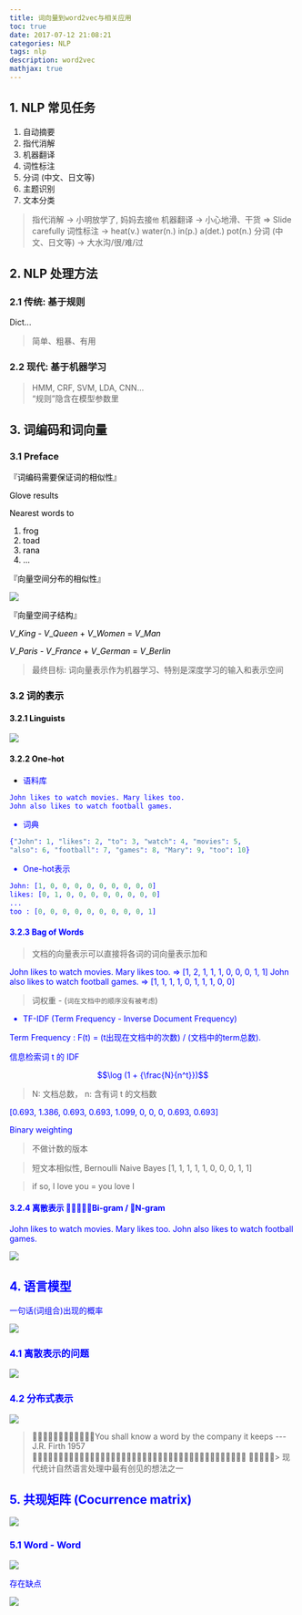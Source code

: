 ```yaml
---
title: 词向量到word2vec与相关应用
toc: true
date: 2017-07-12 21:08:21
categories: NLP
tags: nlp
description: word2vec 
mathjax: true
---
```


<script type="text/x-mathjax-config">
  MathJax.Hub.Config({
    extensions: ["tex2jax.js"],
    jax: ["input/TeX"],
    tex2jax: {
      inlineMath: [ ['$','$'], ['\\(','\\)'] ],
      displayMath: [ ['$$','$$']],
      processEscapes: true
    }
  });
</script>
<script type="text/javascript" src="https://cdn.mathjax.org/mathjax/latest/MathJax.js?config=TeX-AMS_HTML,http://myserver.com/MathJax/config/local/local.js">
</script>

## 1. NLP 常见任务

1. 自动摘要
2. 指代消解   
3. 机器翻译 
4. 词性标注   
5. 分词 (中文、日文等)
6. 主题识别
7. 文本分类

<!-- more -->

> 指代消解   ->   小明放学了, 妈妈去接`他`
> 机器翻译   ->   小心地滑、干货 => Slide carefully
> 词性标注   ->   heat(v.) water(n.) in(p.) a(det.) pot(n.)
> 分词 (中文、日文等)   ->   大水沟/很/难/过

## 2. NLP 处理方法

### 2.1 传统: 基于规则  

Dict...

> 简单、粗暴、有用

### 2.2 现代: 基于机器学习  

> HMM, CRF, SVM, LDA, CNN...  
> “规则”隐含在模型参数里

## 3. 词编码和词向量

### 3.1 Preface

<font color=black>『词编码需要保证词的相似性』<font>

Glove results

Nearest words to

1. frog
2. toad
3. rana
4. ...

<font color=black>『向量空间分布的相似性』<font>

![][2]

<font color=black>『向量空间子结构』<font>

$V\_{King}$ - $V\_{Queen}$ + $V\_{Women}$ = $V\_{Man}$

$V\_{Paris}$ - $V\_{France}$ + $V\_{German}$ = $V\_{Berlin}$

> 最终目标: 词向量表示作为机器学习、特别是深度学习的输入和表示空间

### 3.2 词的表示

#### 3.2.1 Linguists

![][3]

#### 3.2.2 One-hot

- <font color=blue>语料库<font>

```py
John likes to watch movies. Mary likes too.John also likes to watch football games.
```

- <font color=blue>词典<font>

```py
{"John": 1, "likes": 2, "to": 3, "watch": 4, "movies": 5, 
"also": 6, "football": 7, "games": 8, "Mary": 9, "too": 10}
```

- <font color=blue>One-hot表示<font>

```py
John: [1, 0, 0, 0, 0, 0, 0, 0, 0, 0]likes: [0, 1, 0, 0, 0, 0, 0, 0, 0, 0]
...
too : [0, 0, 0, 0, 0, 0, 0, 0, 0, 1]
```

#### 3.2.3 Bag of Words

> 文档的向量表示可以直接将各词的词向量表示加和
 
John likes to watch movies. Mary likes too. => [1, 2, 1, 1, 1, 0, 0, 0, 1, 1] 
John also likes to watch football games. => [1, 1, 1, 1, 0, 1, 1, 1, 0, 0]> 词权重  - (`词在文档中的顺序没有被考虑`)
- TF-IDF (Term Frequency - Inverse Document Frequency)

Term Frequency : F(t) = (t出现在文档中的次数) / (文档中的term总数).

信息检索词 t 的 IDF 

$$\log (1 + {\frac{N}{n^t}})$$

> N: 文档总数， n: 含有词 t 的文档数
 
[0.693, 1.386, 0.693, 0.693, 1.099, 0, 0, 0, 0.693, 0.693]

Binary weighting

> 不做计数的版本

> 短文本相似性, Bernoulli Naive Bayes [1, 1, 1, 1, 1, 0, 0, 0, 1, 1]


> if so, I love you = you love I


#### 3.2.4 离散表示 􏰜􏰝􏰞􏰟􏰒Bi-gram / 􏰪N-gram

John likes to watch movies. Mary likes too. 
John also likes to watch football games.

![][4]

## 4. 语言模型

一句话(词组合)出现的概率

![][5]

### 4.1 离散表示的问题

![][6]

### 4.2 分布式表示

![][7]

> 􏰐􏱏􏲎􏰀􏳎􏳏􏰢􏳐􏳑􏰀􏳒􏰞You shall know a word by the company it keeps
>   --- J.R. Firth 1957 
􏰐􏱏􏲎􏰀􏳎􏳏􏰢􏳐􏳑􏰀􏳒􏰞􏰟􏳓􏰀􏰑􏰐􏱏􏲎􏰀􏳎􏳏􏰢􏳐􏳑􏰀􏳒􏰞􏰟􏳓􏰀􏰑􏰐􏱏􏲎􏰀􏳎􏳏􏰢􏳐􏳑
􏱕􏳔􏳕􏳖􏳗> 现代统计自然语言处理中最有创见的想法之一

## 5. 共现矩阵 (Cocurrence matrix)

![][8]

### 5.1 Word - Word

![][9]

存在缺点

![][10]


[2]: /images/ml/nlp-word2vector-2.png
[3]: /images/ml/nlp-word2vector-3.png
[4]: /images/ml/nlp-word2vector-4.png
[5]: /images/ml/nlp-word2vector-5.png
[6]: /images/ml/nlp-word2vector-6.png
[7]: /images/ml/nlp-word2vector-7.png
[8]: /images/ml/nlp-word2vector-8.png
[9]: /images/ml/nlp-word2vector-9.png
[10]: /images/ml/nlp-word2vector-10.png
[11]: /images/ml/nlp-word2vector-11.png

